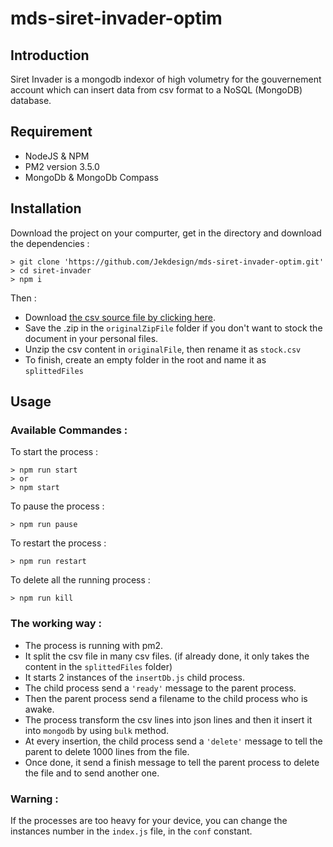 # mds-siret-invader-optim

## Introduction
Siret Invader is a mongodb indexor of high volumetry for the gouvernement account which can insert data from csv format to a NoSQL (MongoDB) database.

## Requirement
* NodeJS & NPM
* PM2 version 3.5.0
* MongoDb & MongoDb Compass

## Installation
Download the project on your compurter, get in the directory and download the dependencies :
```
> git clone 'https://github.com/Jekdesign/mds-siret-invader-optim.git'
> cd siret-invader
> npm i
```
Then :
* Download [the csv source file by clicking here](https://www.data.gouv.fr/fr/datasets/r/7e73e851-3b07-45e6-a29a-506733eafb2d "StockEtablissement_utf8.zip").
*  Save the .zip in the `originalZipFile` folder if you don't want to stock the document in your personal files.
* Unzip the csv content in `originalFile`, then rename it as `stock.csv`
* To finish, create an empty folder in the root and name it as `splittedFiles`
## Usage

### Available Commandes :
To start the process :
```
> npm run start
> or
> npm start
```
To pause the process :
```
> npm run pause
```
To restart the process :
```
> npm run restart
```
To delete all the running process :
```
> npm run kill
```
### The working way :
* The process is running with pm2.
* It split the csv file in many csv files. (if already done, it only takes the content in the `splittedFiles` folder)
* It starts 2 instances of the `insertDb.js` child process.
* The child process send a `'ready'` message to the parent process.
* Then the parent process send a filename to the child process who is awake.
* The process transform the csv lines into json lines and then it insert it into `mongodb` by using `bulk` method.
* At every insertion, the child process send a `'delete'` message to tell the parent to delete 1000 lines from the file.
* Once done, it send a finish message to tell the parent process to delete the file and to send another one.

### Warning :
If the processes are too heavy for your device, you can change the instances number in the `index.js` file, in the `conf` constant.
